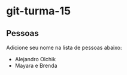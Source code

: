 # git-turma-15

## Pessoas

Adicione seu nome na lista de pessoas abaixo:

- Alejandro Olchik
- Mayara e Brenda
